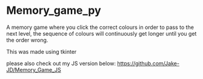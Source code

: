 # Memory_game_py

A memory game where you click the correct colours in order to pass to the next level, the sequence of colours will continuously get longer until you get the order wrong.

This was made using tkinter

please also check out my JS version below:
https://github.com/Jake-JD/Memory_Game_JS
